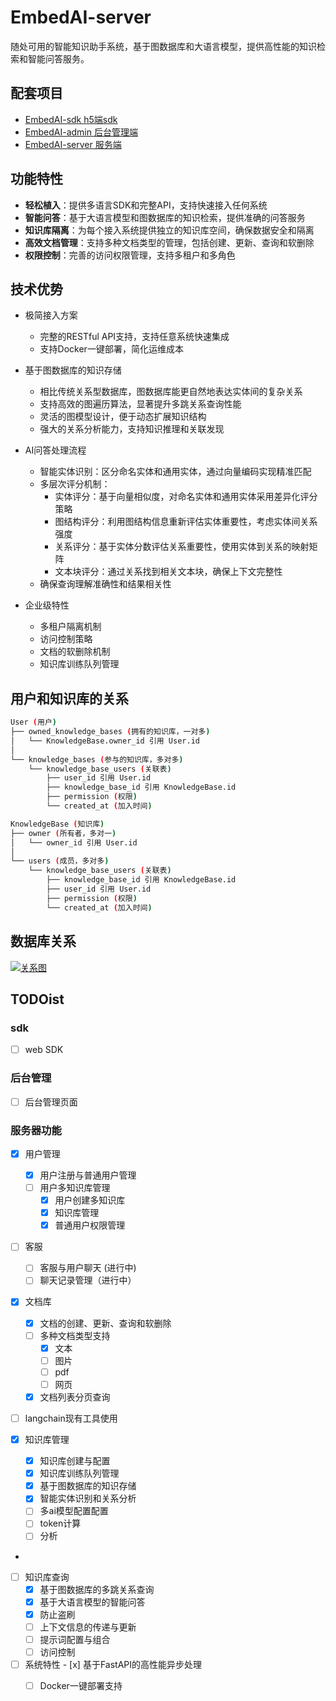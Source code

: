 # EmbedAI-server

随处可用的智能知识助手系统，基于图数据库和大语言模型，提供高性能的知识检索和智能问答服务。

## 配套项目

- [EmbedAI-sdk h5端sdk](https://github.com/congwa/EmbedAI-sdk)
- [EmbedAI-admin 后台管理端](https://github.com/congwa/EmbedAI-admin)
- [EmbedAI-server 服务端](https://github.com/congwa/EmbedAI-server)

## 功能特性

- **轻松植入**：提供多语言SDK和完整API，支持快速接入任何系统
- **智能问答**：基于大语言模型和图数据库的知识检索，提供准确的问答服务
- **知识库隔离**：为每个接入系统提供独立的知识库空间，确保数据安全和隔离
- **高效文档管理**：支持多种文档类型的管理，包括创建、更新、查询和软删除
- **权限控制**：完善的访问权限管理，支持多租户和多角色

## 技术优势

- 极简接入方案
  - 完整的RESTful API支持，支持任意系统快速集成
  - 支持Docker一键部署，简化运维成本

- 基于图数据库的知识存储
  - 相比传统关系型数据库，图数据库能更自然地表达实体间的复杂关系
  - 支持高效的图遍历算法，显著提升多跳关系查询性能
  - 灵活的图模型设计，便于动态扩展知识结构
  - 强大的关系分析能力，支持知识推理和关联发现

- AI问答处理流程
  - 智能实体识别：区分命名实体和通用实体，通过向量编码实现精准匹配
  - 多层次评分机制：
    - 实体评分：基于向量相似度，对命名实体和通用实体采用差异化评分策略
    - 图结构评分：利用图结构信息重新评估实体重要性，考虑实体间关系强度
    - 关系评分：基于实体分数评估关系重要性，使用实体到关系的映射矩阵
    - 文本块评分：通过关系找到相关文本块，确保上下文完整性
  - 确保查询理解准确性和结果相关性

- 企业级特性
  - 多租户隔离机制
  - 访问控制策略
  - 文档的软删除机制
  - 知识库训练队列管理

## 用户和知识库的关系

```sh
User (用户)
├── owned_knowledge_bases (拥有的知识库，一对多)
│   └── KnowledgeBase.owner_id 引用 User.id
│
└── knowledge_bases (参与的知识库，多对多)
    └── knowledge_base_users (关联表)
        ├── user_id 引用 User.id
        ├── knowledge_base_id 引用 KnowledgeBase.id
        ├── permission (权限)
        └── created_at (加入时间)

KnowledgeBase (知识库)
├── owner (所有者，多对一)
│   └── owner_id 引用 User.id
│
└── users (成员，多对多)
    └── knowledge_base_users (关联表)
        ├── knowledge_base_id 引用 KnowledgeBase.id
        ├── user_id 引用 User.id
        ├── permission (权限)
        └── created_at (加入时间)
```

## 数据库关系

[![关系图](https://mermaid.ink/img/pako:eNqNVMuumzAQ_RXL6yQKuYQEltVVN3dTqeqmimQ5eEJcwKa2aS4l-fcOIQ9eleKN7TmH8fjMMTWNtQAaUTDvkieG5ztFcPywYMj5PJ_rul1HZEdjA9yB3dEh50w-lD5lIBL4wi1cyfqkJpg1eddxmYNyUxn7WSY_0Mpx2Wbu5K7bdTMkMqUg3z6eIeuMVAmBnMtsFD1yewTBCm7tSRvxxPdaZ8AVkZZxkUs1jcRO_oFRUitSlkI1jgPe2PWhpuBWB8H2FcPav3ZqFxh3MocHhbsWvNwF6Iv2khKK59DnYbfADM--sYVG4TrX_2W1IvDJ8yID9rsEI7GDA1Q56SrmqmIEZVnOsIsHmYwOQv1TnJmQ5omBKnPiDFbQQNZxV9oJeboM09VpmnXA6dr3Lu1WxoMExmgzkQXvXE514uHUl5qACmVj5zQGxxSD-wsdX8V8wRc9sCzECOy4V0AGCPerTe9-Yns01NAT_3frhc5oDga9IvB_cpVgR90R0Gq0ebqCm7R5tg2Pl05_r1RMI2dKmFGjy-RIowPPLO7aqm__ozul4Oqn1t0tjWr6SaO5768X3nLle6HvvS3Dt3BGKxr5m-1itQ62AQLbYO1t_MuM_r1m8BZeEIThcu35_irYbvzV5R_K2pLI?type=png)](https://mermaid.live/edit#pako:eNqNVMuumzAQ_RXL6yQKuYQEltVVN3dTqeqmimQ5eEJcwKa2aS4l-fcOIQ9eleKN7TmH8fjMMTWNtQAaUTDvkieG5ztFcPywYMj5PJ_rul1HZEdjA9yB3dEh50w-lD5lIBL4wi1cyfqkJpg1eddxmYNyUxn7WSY_0Mpx2Wbu5K7bdTMkMqUg3z6eIeuMVAmBnMtsFD1yewTBCm7tSRvxxPdaZ8AVkZZxkUs1jcRO_oFRUitSlkI1jgPe2PWhpuBWB8H2FcPav3ZqFxh3MocHhbsWvNwF6Iv2khKK59DnYbfADM--sYVG4TrX_2W1IvDJ8yID9rsEI7GDA1Q56SrmqmIEZVnOsIsHmYwOQv1TnJmQ5omBKnPiDFbQQNZxV9oJeboM09VpmnXA6dr3Lu1WxoMExmgzkQXvXE514uHUl5qACmVj5zQGxxSD-wsdX8V8wRc9sCzECOy4V0AGCPerTe9-Yns01NAT_3frhc5oDga9IvB_cpVgR90R0Gq0ebqCm7R5tg2Pl05_r1RMI2dKmFGjy-RIowPPLO7aqm__ozul4Oqn1t0tjWr6SaO5768X3nLle6HvvS3Dt3BGKxr5m-1itQ62AQLbYO1t_MuM_r1m8BZeEIThcu35_irYbvzV5R_K2pLI)

## TODOist

### sdk

- [ ] web SDK

### 后台管理

- [ ] 后台管理页面
  
### 服务器功能

- [x] 用户管理
  - [x] 用户注册与普通用户管理
  - [ ] 用户多知识库管理
    - [x] 用户创建多知识库
    - [x] 知识库管理
    - [x] 普通用户权限管理

- [ ] 客服
  - [ ] 客服与用户聊天 (进行中)
  - [ ] 聊天记录管理（进行中）

- [x] 文档库
  - [x] 文档的创建、更新、查询和软删除
  - [ ] 多种文档类型支持
    - [x] 文本
    - [ ] 图片
    - [ ] pdf
    - [ ] 网页
  - [x] 文档列表分页查询

- [ ] langchain现有工具使用
  
- [x] 知识库管理
  - [x] 知识库创建与配置
  - [x] 知识库训练队列管理
  - [x] 基于图数据库的知识存储
  - [x] 智能实体识别和关系分析
  - [ ] 多ai模型配置配置
  - [ ] token计算
  - [ ] 分析
- 
- [ ] 知识库查询
  - [x] 基于图数据库的多跳关系查询
  - [x] 基于大语言模型的智能问答
  - [x] 防止盗刷
  - [ ] 上下文信息的传递与更新
  - [ ] 提示词配置与组合
  - [ ] 访问控制

- [ ] 系统特性  - [x] 基于FastAPI的高性能异步处理
  - [ ] Docker一键部署支持

